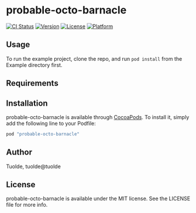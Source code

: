 # probable-octo-barnacle

[![CI Status](http://img.shields.io/travis/Jon/probable-octo-barnacle.svg?style=flat)](https://travis-ci.org/Jon/probable-octo-barnacle)
[![Version](https://img.shields.io/cocoapods/v/probable-octo-barnacle.svg?style=flat)](http://cocoapods.org/pods/probable-octo-barnacle)
[![License](https://img.shields.io/cocoapods/l/probable-octo-barnacle.svg?style=flat)](http://cocoapods.org/pods/probable-octo-barnacle)
[![Platform](https://img.shields.io/cocoapods/p/probable-octo-barnacle.svg?style=flat)](http://cocoapods.org/pods/probable-octo-barnacle)

## Usage

To run the example project, clone the repo, and run `pod install` from the Example directory first.

## Requirements

## Installation

probable-octo-barnacle is available through [CocoaPods](http://cocoapods.org). To install
it, simply add the following line to your Podfile:

```ruby
pod "probable-octo-barnacle"
```

## Author

Tuolde, tuolde@tuolde

## License

probable-octo-barnacle is available under the MIT license. See the LICENSE file for more info.

